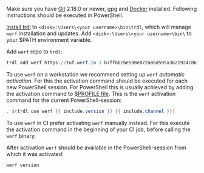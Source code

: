 Make sure you have [Git](https://git-scm.com/download/win) 2.18.0 or newer, gpg and [Docker](https://docs.docker.com/get-docker) installed. Following instructions should be executed in PowerShell.

[Install trdl](https://github.com/werf/trdl/releases/) to `<disk>:\Users\<your username>\bin\trdl`, which will manage `werf` installation and updates. Add `<disk>:\Users\<your username>\bin\` to your $PATH environment variable.

Add `werf` repo to `trdl`:
```powershell
trdl add werf https://tuf.werf.io 1 b7ff6bcbe598e072a86d595a3621924c8612c7e6dc6a82e919abe89707d7e3f468e616b5635630680dd1e98fc362ae5051728406700e6274c5ed1ad92bea52a2
```

To use `werf` on a workstation we recommend setting up `werf` _automatic activation_. For this the activation command should be executed for each new PowerShell session. For PowerShell this is usually achieved by adding the activation command to [$PROFILE file](https://docs.microsoft.com/en-us/powershell/module/microsoft.powershell.core/about/about_profiles). This is the `werf` activation command for the current PowerShell-session:
```powershell
. $(trdl use werf {{ include.version }} {{ include.channel }})
```

To use `werf` in CI prefer activating `werf` manually instead. For this execute the activation command in the beginning of your CI job, before calling the `werf` binary.

After activation `werf` should be available in the PowerShell-session from which it was activated:
```powershell
werf version
```
